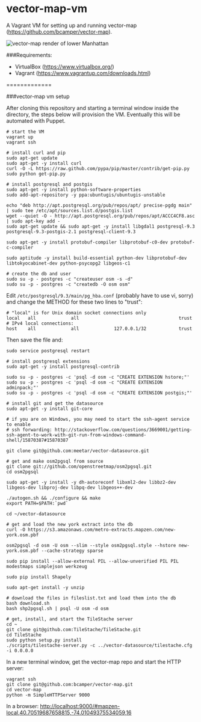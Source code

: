 vector-map-vm
=============

A Vagrant VM for setting up and running vector-map (https://github.com/bcamper/vector-map).

![vector-map render of lower Manhattan](https://pbs.twimg.com/media/BpuBdL_CEAAhpWw.png:large)

###Requirements:

- VirtualBox (https://www.virtualbox.org/)
- Vagrant (https://www.vagrantup.com/downloads.html)

=============

###vector-map vm setup

After cloning this repository and starting a terminal window inside the directory, the steps below will provision the VM. Eventually this will be automated with Puppet.

    # start the VM
    vagrant up
    vagrant ssh

    # install curl and pip
    sudo apt-get update
    sudo apt-get -y install curl
    curl -O -L https://raw.github.com/pypa/pip/master/contrib/get-pip.py
    sudo python get-pip.py

    # install postgresql and postgis
    sudo apt-get -y install python-software-properties
    sudo add-apt-repository -y ppa:ubuntugis/ubuntugis-unstable

    echo "deb http://apt.postgresql.org/pub/repos/apt/ precise-pgdg main" | sudo tee /etc/apt/sources.list.d/postgis.list
    wget --quiet -O - http://apt.postgresql.org/pub/repos/apt/ACCC4CF8.asc | sudo apt-key add -
    sudo apt-get update && sudo apt-get -y install libgdal1 postgresql-9.3 postgresql-9.3-postgis-2.1 postgresql-client-9.3

    sudo apt-get -y install protobuf-compiler libprotobuf-c0-dev protobuf-c-compiler

    sudo aptitude -y install build-essential python-dev libprotobuf-dev libtokyocabinet-dev python-psycopg2 libgeos-c1

    # create the db and user
    sudo su -p - postgres -c "createuser osm -s -d"
    sudo su -p - postgres -c "createdb -O osm osm"

Edit `/etc/postgresql/9.3/main/pg_hba.conf` (probably have to use vi, sorry) and change the METHOD for these two lines to "trust":

    # "local" is for Unix domain socket connections only
    local   all             all                                     trust
    # IPv4 local connections:
    host    all             all             127.0.0.1/32            trust

Then save the file and:

    sudo service postgresql restart

    # install postgresql extensions
    sudo apt-get -y install postgresql-contrib

    sudo su -p - postgres -c 'psql -d osm -c "CREATE EXTENSION hstore;"'
    sudo su -p - postgres -c 'psql -d osm -c "CREATE EXTENSION adminpack;"'
    sudo su -p - postgres -c 'psql -d osm -c "CREATE EXTENSION postgis;"'

    # install git and get the datasource
    sudo apt-get -y install git-core

    # if you are on Windows, you may need to start the ssh-agent service to enable
    # ssh forwarding: http://stackoverflow.com/questions/3669001/getting-ssh-agent-to-work-with-git-run-from-windows-command-shell/15870387#15870387
    
    git clone git@github.com:meetar/vector-datasource.git

    # get and make osm2pgsql from source
    git clone git://github.com/openstreetmap/osm2pgsql.git
    cd osm2pgsql

    sudo apt-get -y install -y dh-autoreconf libxml2-dev libbz2-dev libgeos-dev libproj-dev libpq-dev libgeos++-dev

    ./autogen.sh && ./configure && make
    export PATH=$PATH:`pwd`

    cd ~/vector-datasource

    # get and load the new york extract into the db
    curl -O https://s3.amazonaws.com/metro-extracts.mapzen.com/new-york.osm.pbf

    osm2pgsql -d osm -U osm --slim --style osm2pgsql.style --hstore new-york.osm.pbf --cache-strategy sparse

    sudo pip install --allow-external PIL --allow-unverified PIL PIL modestmaps simplejson werkzeug

    sudo pip install Shapely

    sudo apt-get install -y unzip

    # download the files in fileslist.txt and load them into the db
    bash download.sh
    bash shp2pgsql.sh | psql -U osm -d osm

    # get, install, and start the TileStache server
    cd ~
    git clone git@github.com:TileStache/TileStache.git
    cd TileStache
    sudo python setup.py install
    ./scripts/tilestache-server.py -c ../vector-datasource/tilestache.cfg -i 0.0.0.0

In a new terminal window, get the vector-map repo and start the HTTP server:

    vagrant ssh
    git clone git@github.com:bcamper/vector-map.git
    cd vector-map
    python -m SimpleHTTPServer 9000

In a browser: <http://localhost:9000/#mapzen-local,40.70519687658815,-74.01049375534059,16>
